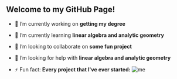## Welcome to my GitHub Page!


- 🔭 I’m currently working on **getting my degree**
- 🌱 I’m currently learning **linear algebra and analytic geometry**
- 👯 I’m looking to collaborate on **some fun project**
- 🤔 I’m looking for help with **linear algebra and analytic geometry**

- ⚡ Fun fact: **Every project that I've ever started:**
![me](https://preview.redd.it/f5tus07gtyq31.jpg?width=640&crop=smart&auto=webp&s=a6cafe23934cc986ca6e21c2a49d2362cc4fb830)

